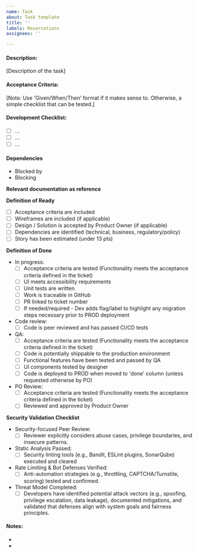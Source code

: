 ```yaml
---
name: Task
about: Task template
title: ''
labels: Reservations
assignees: ''

---
```


#### Description:

[Description of the task]

#### Acceptance Criteria:
[Note: Use 'Given/When/Then' format if it makes sense to. Otherwise, a simple checklist that can be tested.]

#### Development Checklist:

- [ ] ...
- [ ] ...
- [ ] ...

#### Dependencies

- Blocked by
- Blocking

**Relevant documentation as reference**


**Definition of Ready**

- [ ] Acceptance criteria are included
- [ ] Wireframes are included (if applicable)
- [ ] Design / Solution is accepted by Product Owner (if applicable)
- [ ] Dependencies are identified (technical, business, regulatory/policy)
- [ ] Story has been estimated (under 13 pts)

**Definition of Done** 
- In progress:
  - [ ] Acceptance criteria are tested (Functionality meets the acceptance criteria defined in the ticket)
  - [ ] UI meets accessibility requirements
  - [ ] Unit tests are written
  - [ ] Work is traceable in GitHub
  - [ ] PR linked to ticket number
  - [ ] If needed/required - Dev adds flag/label to highlight any migration steps necessary prior to PROD deployment
- Code review:
  - [ ] Code is peer reviewed and has passed CI/CD tests
- QA:
  - [ ] Acceptance criteria are tested (Functionality meets the acceptance criteria defined in the ticket)
  - [ ] Code is potentially shippable to the production environment
  - [ ] Functional features have been tested and passed by QA
  - [ ] UI components tested by designer
  - [ ] Code is deployed to PROD when moved to 'done' column (unless requested otherwise by PO)
- PO Review:
  - [ ] Acceptance criteria are tested (Functionality meets the acceptance criteria defined in the ticket)
  - [ ] Reviewed and approved by Product Owner

**Security Validation Checklist** 
- Security-focused Peer Review:
  - [ ] Reviewer explicitly considers abuse cases, privilege boundaries, and insecure patterns.
- Static Analysis Passed:
  - [ ] Security linting tools (e.g., Bandit, ESLint plugins, SonarQube) executed and cleared
- Rate Limiting & Bot Defenses Verified:
  - [ ] Anti-automation strategies (e.g., throttling, CAPTCHA/Turnstile, scoring) tested and confirmed.
- Threat Model Completed:
  - [ ] Developers have identified potential attack vectors (e.g., spoofing, privilege escalation, data leakage), documented mitigations, and validated that defenses align with system goals and fairness principles.

#### Notes:
- 
-
